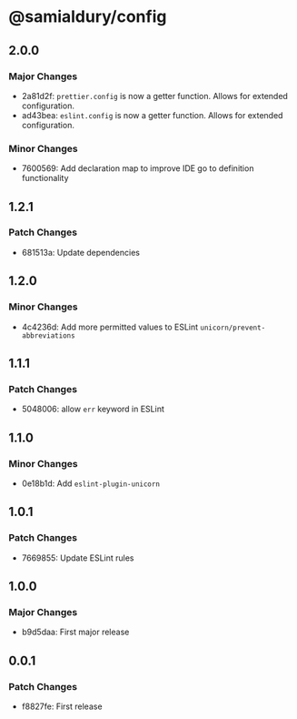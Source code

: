 # @samialdury/config

## 2.0.0

### Major Changes

-   2a81d2f: `prettier.config` is now a getter function. Allows for extended configuration.
-   ad43bea: `eslint.config` is now a getter function. Allows for extended configuration.

### Minor Changes

-   7600569: Add declaration map to improve IDE go to definition functionality

## 1.2.1

### Patch Changes

-   681513a: Update dependencies

## 1.2.0

### Minor Changes

-   4c4236d: Add more permitted values to ESLint `unicorn/prevent-abbreviations`

## 1.1.1

### Patch Changes

-   5048006: allow `err` keyword in ESLint

## 1.1.0

### Minor Changes

-   0e18b1d: Add `eslint-plugin-unicorn`

## 1.0.1

### Patch Changes

-   7669855: Update ESLint rules

## 1.0.0

### Major Changes

-   b9d5daa: First major release

## 0.0.1

### Patch Changes

-   f8827fe: First release
